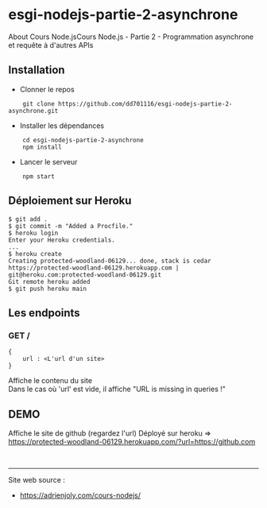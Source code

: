 # esgi-nodejs-partie-2-asynchrone
About Cours Node.jsCours Node.js - Partie 2 - Programmation asynchrone et requête à d'autres APIs

## Installation

- Clonner le repos
```
    git clone https://github.com/dd701116/esgi-nodejs-partie-2-asynchrone.git
```

- Installer les dépendances
```
    cd esgi-nodejs-partie-2-asynchrone
    npm install
```

- Lancer le serveur
```
    npm start
```

## Déploiement sur Heroku

```
$ git add .
$ git commit -m "Added a Procfile."
$ heroku login
Enter your Heroku credentials.
...
$ heroku create
Creating protected-woodland-06129... done, stack is cedar
https://protected-woodland-06129.herokuapp.com | git@heroku.com:protected-woodland-06129.git
Git remote heroku added
$ git push heroku main
```

## Les endpoints

### GET /
```
{
    url : <L'url d'un site>
}
```
Affiche le contenu du site<br>
Dans le cas où 'url' est vide, il affiche "URL is missing in queries !"

## DEMO

Affiche le site de github (regardez l'url)
Déployé sur heroku => https://protected-woodland-06129.herokuapp.com/?url=https://github.com

<br>
<hr>

Site web source :
- https://adrienjoly.com/cours-nodejs/
